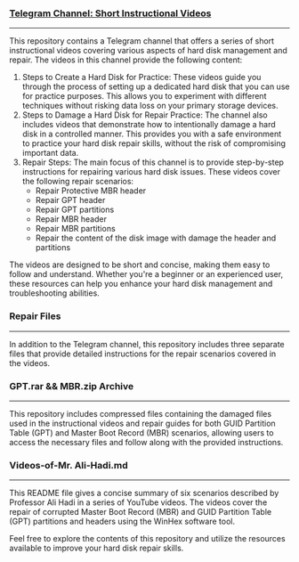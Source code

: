 ### [Telegram Channel: Short Instructional Videos](https://t.me/eCDFP_review)
___
  This repository contains a Telegram channel that offers a series of short instructional videos covering various aspects of hard disk management and repair. The videos in this channel provide the following content:
  1. Steps to Create a Hard Disk for Practice: These videos guide you through the process of setting up a dedicated hard disk that you can use for practice purposes. This allows you to experiment with different techniques without risking data loss on your primary storage devices.
  2. Steps to Damage a Hard Disk for Repair Practice: The channel also includes videos that demonstrate how to intentionally damage a hard disk in a controlled manner. This provides you with a safe environment to practice your hard disk repair skills, without the risk of compromising important data.
  3. Repair Steps: The main focus of this channel is to provide step-by-step instructions for repairing various hard disk issues. These videos cover the following repair scenarios:
      - Repair Protective MBR header
      - Repair GPT header
      - Repair GPT partitions
      - Repair MBR header
      - Repair MBR partitions
      - Repair the content of the disk image with damage the header and partitions
     
  The videos are designed to be short and concise, making them easy to follow and understand. Whether you're a beginner or an experienced user, these resources can help you enhance your hard disk management and troubleshooting abilities.


### Repair Files
___
In addition to the Telegram channel, this repository includes three separate files that provide detailed instructions for the repair scenarios covered in the videos.


### GPT.rar && MBR.zip Archive
___
This repository includes compressed files containing the damaged files used in the instructional videos and repair guides for both GUID Partition Table (GPT) and Master Boot Record (MBR) scenarios, allowing users to access the necessary files and follow along with the provided instructions.

###  Videos-of-Mr. Ali-Hadi.md
___
This README file gives a concise summary of six scenarios described by Professor Ali Hadi in a series of YouTube videos. The videos cover the repair of corrupted Master Boot Record (MBR) and GUID Partition Table (GPT) partitions and headers using the WinHex software tool.



Feel free to explore the contents of this repository and utilize the resources available to improve your hard disk repair skills.
